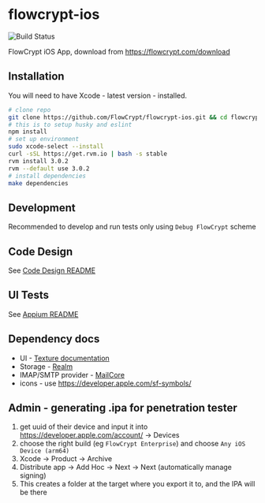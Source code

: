 # flowcrypt-ios

![Build Status](https://flowcrypt.semaphoreci.com/badges/flowcrypt-ios.svg?key=9bd38bf4-4a38-4cb3-b551-38302af1eb07)

FlowCrypt iOS App, download from https://flowcrypt.com/download

## Installation

You will need to have Xcode - latest version - installed.

```sh
# clone repo
git clone https://github.com/FlowCrypt/flowcrypt-ios.git && cd flowcrypt-ios
# this is to setup husky and eslint
npm install
# set up environment
sudo xcode-select --install
curl -sSL https://get.rvm.io | bash -s stable
rvm install 3.0.2
rvm --default use 3.0.2
# install dependencies
make dependencies
```

## Development

Recommended to develop and run tests only using `Debug FlowCrypt` scheme

## Code Design
See [Code Design README](./code-design.md)

## UI Tests

See [Appium README](./appium/README.md)

## Dependency docs

- UI - [Texture documentation](https://texturegroup.org/docs/getting-started.html)
- Storage - [Realm](https://github.com/realm)
- IMAP/SMTP provider - [MailCore](https://github.com/MailCore/mailcore2)
- icons - use https://developer.apple.com/sf-symbols/

## Admin - generating .ipa for penetration tester

1) get uuid of their device and input it into https://developer.apple.com/account/ -> Devices
2) choose the right build (eg `FlowCrypt Enterprise`) and choose `Any iOS Device (arm64)`
3) Xcode -> Product -> Archive
4) Distribute app -> Add Hoc -> Next -> Next (automatically manage signing)
5) This creates a folder at the target where you export it to, and the IPA will be there

